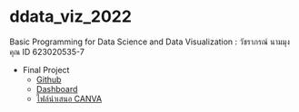 # ddata_viz_2022
Basic Programming for Data Science and Data Visualization : วัชราภรณ์ นามมุงคุณ ID 623020535-7

* Final Project
  * [Github](https://github.com/pondbaahh/data_viz_2022)
  * [Dashboard](https://datastudio.google.com/reporting/9afd59d0-81e6-4fc6-a25a-c69f68e8c94b/page/35poC?fbclid=IwAR34BBT_ivJyGuPE0sbbgjspvoVI9DhIsFBGeSHqCYttJ5j99S4LzuRhwMY)
  * [ไฟล์นำเสนอ CANVA ](https://www.canva.com/design/DAE73-CJuZs/CTDT_3NVOHt1U_FWfSOWnQ/edit?utm_content=DAE73-CJuZs&utm_campaign=designshare&utm_medium=link2&utm_source=sharebutton&fbclid=IwAR3MU49dORe5W-1mTIg7iRLpLvdEbXO9E1SY8mdltCwp5dxb05K_w2pm3bo)
